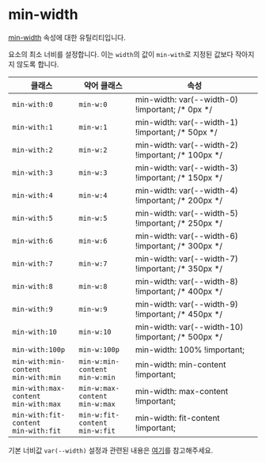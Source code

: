 # min-width

[min-width](https://developer.mozilla.org/en-US/docs/Web/CSS/min-width) 속성에 대한 유틸리티입니다.

요소의 최소 너비를 설정합니다. 이는 <code>width</code>의 값이 <code>min-with</code>로 지정된 값보다 작아지지 않도록 합니다.

<table>
  <thead>
    <tr>
      <th scope="col">클래스</th>
      <th scope="col">약어 클래스</th>
      <th scope="col">속성</th>
    </tr>
  </thead>
  <tbody>
  <tr>
  <td><code>min-with:0</code></td>
  <td><code>min-w:0</code></td>
  <td><span class="code">min-width: var(--width-0) !important;</span> <span class="c:weak">/* 0px */</span></td>
</tr>
<tr>
  <td><code>min-with:1</code></td>
  <td><code>min-w:1</code></td>
  <td><span class="code">min-width: var(--width-1) !important;</span> <span class="c:weak">/* 50px */</span></td>
</tr>
<tr>
  <td><code>min-with:2</code></td>
  <td><code>min-w:2</code></td>
  <td><span class="code">min-width: var(--width-2) !important;</span> <span class="c:weak">/* 100px */</span></td>
</tr>
<tr>
  <td><code>min-with:3</code></td>
  <td><code>min-w:3</code></td>
  <td><span class="code">min-width: var(--width-3) !important;</span> <span class="c:weak">/* 150px */</span></td>
</tr>
<tr>
  <td><code>min-with:4</code></td>
  <td><code>min-w:4</code></td>
  <td><span class="code">min-width: var(--width-4) !important;</span> <span class="c:weak">/* 200px */</span></td>
</tr>
<tr>
  <td><code>min-with:5</code></td>
  <td><code>min-w:5</code></td>
  <td><span class="code">min-width: var(--width-5) !important;</span> <span class="c:weak">/* 250px */</span></td>
</tr>
<tr>
  <td><code>min-with:6</code></td>
  <td><code>min-w:6</code></td>
  <td><span class="code">min-width: var(--width-6) !important;</span> <span class="c:weak">/* 300px */</span></td>
</tr>
<tr>
  <td><code>min-with:7</code></td>
  <td><code>min-w:7</code></td>
  <td><span class="code">min-width: var(--width-7) !important;</span> <span class="c:weak">/* 350px */</span></td>
</tr>
<tr>
  <td><code>min-with:8</code></td>
  <td><code>min-w:8</code></td>
  <td><span class="code">min-width: var(--width-8) !important;</span> <span class="c:weak">/* 400px */</span></td>
</tr>
<tr>
  <td><code>min-with:9</code></td>
  <td><code>min-w:9</code></td>
  <td><span class="code">min-width: var(--width-9) !important;</span> <span class="c:weak">/* 450px */</span></td>
</tr>
<tr>
  <td><code>min-with:10</code></td>
  <td><code>min-w:10</code></td>
  <td><span class="code">min-width: var(--width-10) !important;</span> <span class="c:weak">/* 500px */</span></td>
</tr>
<tr>
  <td><code>min-with:100p</code></td>
  <td><code>min-w:100p</code></td>
  <td><span class="code">min-width: 100% !important;</span></td>
</tr>
<tr>
  <td>
    <code>min-with:min-content</code><br>
    <code>min-with:min</code>
  </td>
  <td>
    <code>min-w:min-content</code><br>
    <code>min-w:min</code>
  </td>
  <td><span class="code">min-width: min-content !important;</span></td>
</tr>
<tr>
  <td>
    <code>min-with:max-content</code><br>
    <code>min-with:max</code>
  </td>
  <td>
    <code>min-w:max-content</code><br>
    <code>min-w:max</code>
  </td>
  <td><span class="code">min-width: max-content !important;</span></td>
</tr>
<tr>
  <td>
    <code>min-with:fit-content</code><br>
    <code>min-with:fit</code>
  </td>
  <td>
    <code>min-w:fit-content</code><br>
    <code>min-w:fit</code>
  </td>
  <td><span class="code">min-width: fit-content !important;</span></td>
</tr>

  </tbody>

</table>

기본 너비값 `var(--width)` 설정과 관련된 내용은 [여기](../../variables/width.md)를 참고해주세요.
